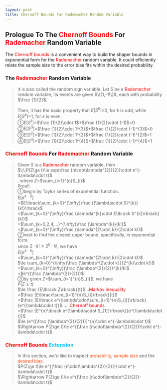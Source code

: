 ```yaml
---
layout: post
title: Chernoff Bounds For Rademacher Random Variable
---
```


## Prologue To The <font color="Red">Chernoff Bounds</font> For <font color="Red">Rademacher</font> Random Variable
<p class="message">
The <font color="Red">Chernoff bounds</font> is a convenient way to build the shaper bounds in exponential form for the <font color="Red">Rademacher</font> random variable.  
It could efficiently relate the sample size to the error bias fits within the desired probability.  
</p>

### The <font color="Red">Rademacher</font> Random Variable
>It is also called the random sign variable.  Let S be a <font color="Red">Rademacher</font> random variable, its events are given $\\{1,-1\\}$, each with probability $\frac {1}{2}$.  
>
>Then, it has the basic property that $E\lbrack S^{k}\rbrack$=$0$, for $k$ is odd, while $E\lbrack S^{k}\rbrack$=$1$, for $k$ is even.  
>&#10112;$E\lbrack S^{1}\rbrack$=$\frac {1}{2}\cdot 1$+$\frac {1}{2}\cdot (-1)$=$0$  
>&#10113;$E\lbrack S^{3}\rbrack$=$\frac {1}{2}\cdot 1^{3}$+$\frac {1}{2}\cdot (-1)^{3}$=$0$  
>&#10114;$E\lbrack S^{2}\rbrack$=$\frac {1}{2}\cdot 1^{2}$+$\frac {1}{2}\cdot (-1)^{2}$=$1$  
>&#10115;$E\lbrack S^{4}\rbrack$=$\frac {1}{2}\cdot 1^{4}$+$\frac {1}{2}\cdot (-1)^{4}$=$1$  

### <font color="Red">Chernoff Bounds</font> For <font color="Red">Rademacher</font> Random Variable
>Given $S$ is a <font color="Red">Rademacher</font> random variable, then  
>$\;\;P(Z\ge t)\le exp(\frac {n\cdot\lambda^{2}}{2})\cdot e^{-\lambda\cdot t}$  
>, where $Z$=$\sum_{i=1}^{n}S_{i}$  
>Proof:  
>&#10112;begin by Taylor series of exponential function.  
>$E\lbrack e^{\lambda\cdot S}\rbrack$  
>=$E\lbrack\sum_{k=0}^{\infty}\frac {(\lambda\cdot S)^{k}}{k!}\rbrack$  
>=$\sum_{k=0}^{\infty}\frac {\lambda^{k}\cdot E\lbrack S^{k}\rbrack}{k!}$  
>=$\sum_{k=0,2,4,...}^{\infty}\frac {\lambda^{k}}{k!}$  
>=$\sum_{k=0}^{\infty}\frac {\lambda^{2\cdot k}}{2\cdot k!}$  
>&#10113;next to find the closest upper bound, specifically, in exponential form.  
>since $2\cdot k!\ge 2^{k}\cdot k!$, we have  
>$E\lbrack e^{\lambda\cdot S}\rbrack$  
>=$\sum_{k=0}^{\infty}\frac {\lambda^{2\cdot k}}{2\cdot k!}$  
>$\le \sum_{k=0}^{\infty}\frac {\lambda^{2\cdot k}}{2^{k}\cdot k!}$  
>=$\sum_{k=0}^{\infty}(\frac {\lambda^{2}}{2})^{k}/k!$  
>=$e^{(\frac {\lambda^{2}}{2})}$  
>&#10114;by given $Z$=$\sum_{i=1}^{n}S_{i}$, we have  
>$P(Z\ge t)$  
>$\le \frac {E\lbrack Z\rbrack}{t}$...<font color="Red">Markov inequality</font>  
>=$\frac {E\lbrack\sum_{i=1}^{n}S_{i}\rbrack}{t}$  
>=$\frac {E\lbrack e^{\lambda\cdot\sum_{i=1}^{n}S_{i}}\rbrack}{e^{\lambda\cdot t}}$......<font color="Red">Chernoff bounds</font>  
>=$\frac {E^{n}\lbrack e^{\lambda\cdot S_{1}}\rbrack}{e^{\lambda\cdot t}}$  
>$\le (e^{(\frac {\lambda^{2}}{2})})^{n}\cdot e^{-\lambda\cdot t}$  
>$\Rightarrow P(Z\ge t)\le e^{(\frac {n\cdot\lambda^{2}}{2})}\cdot e^{-\lambda\cdot t}$  

### <font color="Red">Chernoff Bounds</font> <font color="DeepSkyBlue">Extension</font>
>In this section, we'd like to inspect <font color="OrangeRed">probability</font>, <font color="OrangeRed">sample size</font> and the <font color="OrangeRed">desired bias</font>.  
>$P(Z\ge t)\le e^{(\frac {n\cdot\lambda^{2}}{2})}\cdot e^{-\lambda\cdot t}$  
>$\Rightarrow P(Z\ge t)\le e^{(\frac {n\cdot\lambda^{2}}{2})-\lambda\cdot t}$  
>

<!-- Γ -->
<!-- \frac{\Gamma(k + n)}{\Gamma(n)} \frac{1}{r^k}  -->
<!-- \mbox{\large$\vert$}\nolimits_0^\infty -->
<!-- \vert_0^\infty -->
<!-- &prime; ′ -->
<!-- &Prime; ″ -->
<!-- \overline{X_n} -->
<!-- \frac{{\overline {X_n}}-\mu}{S/\sqrt n} -->
<!-- \lim_{t\rightarrow\infty} -->
<!-- \begin{array}{l}f'(x)\\f''(x)\\f'''(x)\\f''''(x)\end{array} -->
<!-- \\{Z\vert Z\ge t\\} -->
<!-- E\lbrack Z\rbrack -->
<!-- Var\lbrack Z\rbrack -->
<!-- \left|X\right| absolute value of X-->
<!-- \Leftrightarrow -->

<!-- Notes -->
<!-- <font color="OrangeRed">items, verb, to make it the focus</font> -->
<!-- <font color="Red">KKT</font> -->
<!-- <font color="Red">SMO heuristics</font> -->
<!-- <font color="Red">F</font> distribution -->
<!-- <font color="Red">t</font> distribution -->
<!-- <font color="DeepSkyBlue">suggested item, soft item</font> -->
<!-- <font color="RoyalBlue">old alpha</font> -->
<!-- <font color="Green">new alpha</font> -->

<!-- <font color="DeepPink">positive conclusion, finding</font> -->
<!-- <font color="RosyBrown">negative conclusion, finding</font> -->

<!-- <font color="#00ADAD">policy</font> -->
<!-- <font color="#6100A8">full observable</font> -->
<!-- <font color="#FFAC12">partial observable</font> -->
<!-- <font color="#EB00EB">stochastic</font> -->
<!-- <font color="#8400E6">state transition</font> -->
<!-- <font color="#D600D6">discount factor gamma $\gamma$</font> -->
<!-- <font color="#D600D6">$V(S)$</font> -->
<!-- <font color="#9300FF">immediate reward R(S)</font> -->